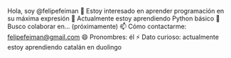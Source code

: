 Hola, soy @felipefeiman
👀 Estoy interesado en aprender programación en su máxima expresión
🌱 Actualmente estoy aprendiendo Python básico
💞️ Busco colaborar en... (próximamente)
📫 Cómo contactarme: felipefeiman@gmail.com
😄 Pronombres: él
⚡ Dato curioso: actualmente estoy aprendiendo catalán en duolingo
